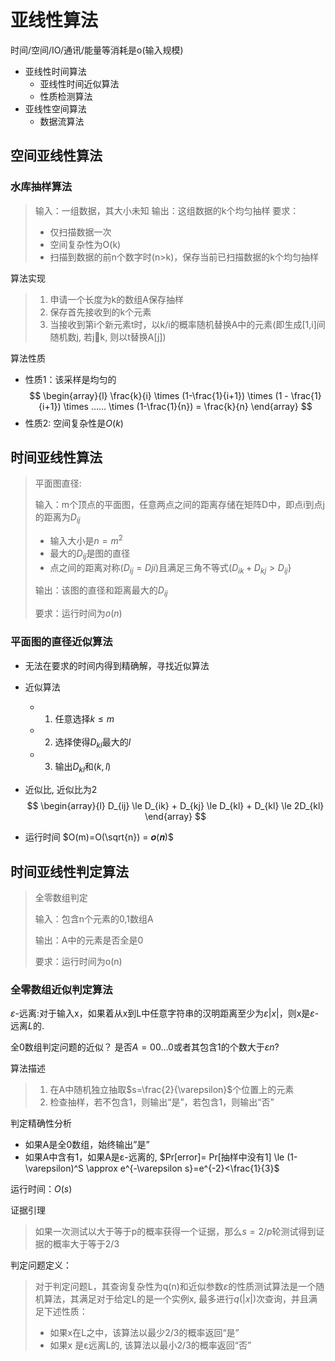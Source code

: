 # 亚线性算法
时间/空间/IO/通讯/能量等消耗是o(输入规模)
- 亚线性时间算法
  - 亚线性时间近似算法
  - 性质检测算法
- 亚线性空间算法
  - 数据流算法

## 空间亚线性算法
### 水库抽样算法
> 输入：一组数据，其大小未知
> 输出：这组数据的k个均匀抽样
> 要求：
> - 仅扫描数据一次
> - 空间复杂性为O(k)
> - 扫描到数据的前n个数字时(n>k)，保存当前已扫描数据的k个均匀抽样

算法实现
> 1. 申请一个长度为k的数组A保存抽样
> 2. 保存首先接收到的k个元素
> 3. 当接收到第i个新元素t时，以k/i的概率随机替换A中的元素(即生成[1,i]间随机数j, 若jk, 则以t替换A[j])

算法性质
- 性质1：该采样是均匀的
$$
\begin{array}{l}
\frac{k}{i} \times (1-\frac{1}{i+1}) \times (1 - \frac{1}{i+1}) \times  ...... \times (1-\frac{1}{n}) = \frac{k}{n} 
\end{array}
$$
- 性质2: 空间复杂性是$O(k)$

## 时间亚线性算法
> 平面图直径:
> 
> 输入：m个顶点的平面图，任意两点之间的距离存储在矩阵D中，即点i到点j的距离为$D_{ij}$
> - 输入大小是$n=m^2$
> - 最大的$D_{ij}$是图的直径
> - 点之间的距离对称($D_{ij} = D{ji}$)且满足三角不等式($D_{ik} + D_{kj} > D_{ij}$}
> 
> 输出：该图的直径和距离最大的$D_{ij}$ 
> 
> 要求：运行时间为$o(n)$

### 平面图的直径近似算法
- 无法在要求的时间内得到精确解，寻找近似算法
- 近似算法
  - 1. 任意选择$k \le m$
  - 2. 选择使得$D_{kl}$最大的$l$
  - 3. 输出$D_{kl}$和$(k, l)$

- 近似比, 近似比为2
$$
\begin{array}{l}
D_{ij} \le D_{ik} + D_{kj} \le D_{kl} + D_{kl} \le 2D_{kl}
\end{array}
$$
- 运行时间
$O(m)=O(\sqrt{n}) = 𝒐(𝒏)$

## 时间亚线性判定算法
> 全零数组判定
> 
> 输入：包含n个元素的0,1数组A
> 
> 输出：A中的元素是否全是0
> 
> 要求：运行时间为o(n)

### 全零数组近似判定算法
$\varepsilon$-远离:对于输入x，如果着从x到L中任意字符串的汉明距离至少为$\varepsilon|x|$，则x是$\varepsilon$-远离$L$的. 

全0数组判定问题的近似？ 是否$A=00…0$或者其包含1的个数大于$\varepsilon n$?

算法描述
> 1. 在A中随机独立抽取$s=\frac{2}{\varepsilon}$个位置上的元素
> 2. 检查抽样，若不包含1，则输出“是”，若包含1，则输出“否”

判定精确性分析
- 如果A是全0数组，始终输出”是” 
- 如果A中含有1，如果A是ε-远离的, $Pr[error]= Pr[抽样中没有1] \le (1-\varepsilon)^S \approx  e^{-\varepsilon s}=e^{-2}<\frac{1}{3}$ 

运行时间：$O(s)$

证据引理
> 如果一次测试以大于等于p的概率获得一个证据，那么$s=2/p$轮测试得到证据的概率大于等于2/3

判定问题定义：
> 对于判定问题L，其查询复杂性为q(n)和近似参数$\varepsilon$的性质测试算法是一个随机算法，其满足对于给定L的是一个实例x, 最多进行$q(|x|)$次查询，并且满足下述性质：
> - 如果x在L之中，该算法以最少2/3的概率返回“是”
> - 如果x 是ε远离L的, 该算法以最小2/3的概率返回“否”
